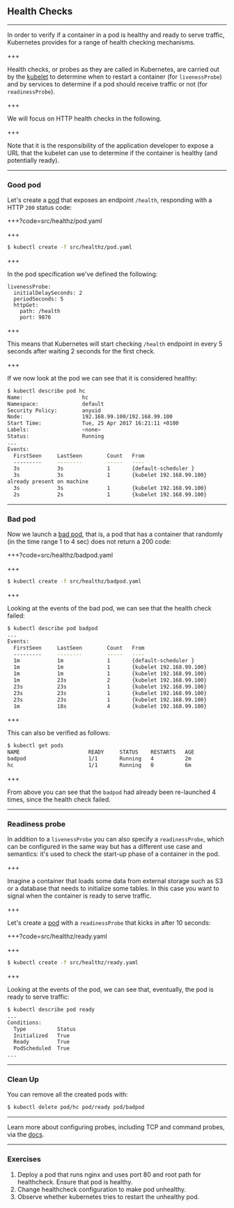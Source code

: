 ## Health Checks

---

In order to verify if a container in a pod is healthy and ready to serve traffic,
Kubernetes provides for a range of health checking mechanisms. 

+++

Health checks,
or probes as they are called in Kubernetes, are carried out
by the [kubelet](https://kubernetes.io/docs/admin/kubelet/) to determine when to
restart a container (for `livenessProbe`) and by services to
determine if a pod should receive traffic or not (for `readinessProbe`).

+++

We will focus on HTTP health checks in the following.

+++

Note that it is the responsibility
of the application developer to expose a URL that the kubelet can
use to determine if the container is healthy (and potentially ready).

---

### Good pod

Let's create a [pod](src/healthz/pod.yaml)
that exposes an endpoint `/health`, responding with a HTTP `200` status code:

+++?code=src/healthz/pod.yaml

+++

```bash
$ kubectl create -f src/healthz/pod.yaml
```

+++

In the pod specification we've defined the following:

```
livenessProbe:
  initialDelaySeconds: 2
  periodSeconds: 5
  httpGet:
    path: /health
    port: 9876
```

+++

This means that Kubernetes will start checking `/health` endpoint in every 5 seconds after waiting 2 seconds for the first check.

+++

If we now look at the pod we can see that it is considered healthy:

```bash
$ kubectl describe pod hc
Name:                   hc
Namespace:              default
Security Policy:        anyuid
Node:                   192.168.99.100/192.168.99.100
Start Time:             Tue, 25 Apr 2017 16:21:11 +0100
Labels:                 <none>
Status:                 Running
...
Events:
  FirstSeen     LastSeen        Count   From                            SubobjectPath           Type            Reason          Message
  ---------     --------        -----   ----                            -------------           --------        ------          -------
  3s            3s              1       {default-scheduler }                                    Normal          Scheduled       Successfully assigned hc to 192.168.99.100
  3s            3s              1       {kubelet 192.168.99.100}        spec.containers{sise}   Normal          Pulled          Container image "mhausenblas/simpleservice:0.5.0"
already present on machine
  3s            3s              1       {kubelet 192.168.99.100}        spec.containers{sise}   Normal          Created         Created container with docker id 8a628578d6ad; Security:[seccomp=unconfined]
  2s            2s              1       {kubelet 192.168.99.100}        spec.containers{sise}   Normal          Started         Started container with docker id 8a628578d6ad
```

---

### Bad pod

Now we launch a [bad pod](src/healthz/badpod.yaml),
that is, a pod that has a container that randomly (in the time range 1 to 4 sec)
does not return a 200 code:

+++?code=src/healthz/badpod.yaml

+++

```bash
$ kubectl create -f src/healthz/badpod.yaml
```

+++

Looking at the events of the bad pod, we can see that the health check failed:

```bash
$ kubectl describe pod badpod
...
Events:
  FirstSeen     LastSeen        Count   From                            SubobjectPath           Type            Reason          Message
  ---------     --------        -----   ----                            -------------           --------        ------          -------
  1m            1m              1       {default-scheduler }                                    Normal          Scheduled       Successfully assigned badpod to 192.168.99.100
  1m            1m              1       {kubelet 192.168.99.100}        spec.containers{sise}   Normal          Created         Created container with docker id 7dd660f04945; Security:[seccomp=unconfined]
  1m            1m              1       {kubelet 192.168.99.100}        spec.containers{sise}   Normal          Started         Started container with docker id 7dd660f04945
  1m            23s             2       {kubelet 192.168.99.100}        spec.containers{sise}   Normal          Pulled          Container image "mhausenblas/simpleservice:0.5.0" already present on machine
  23s           23s             1       {kubelet 192.168.99.100}        spec.containers{sise}   Normal          Killing         Killing container with docker id 7dd660f04945: pod "badpod_default(53e5c06a-29cb-11e7-b44f-be3e8f4350ff)" container "sise" is unhealthy, it will be killed and re-created.
  23s           23s             1       {kubelet 192.168.99.100}        spec.containers{sise}   Normal          Created         Created container with docker id ec63dc3edfaa; Security:[seccomp=unconfined]
  23s           23s             1       {kubelet 192.168.99.100}        spec.containers{sise}   Normal          Started         Started container with docker id ec63dc3edfaa
  1m            18s             4       {kubelet 192.168.99.100}        spec.containers{sise}   Warning         Unhealthy       Liveness probe failed: Get http://172.17.0.4:9876/health: net/http: request canceled (Client.Timeout exceeded while awaiting headers)
```

+++

This can also be verified as follows:

```bash
$ kubectl get pods
NAME                      READY     STATUS    RESTARTS   AGE
badpod                    1/1       Running   4          2m
hc                        1/1       Running   0          6m
```

+++

From above you can see that the `badpod` had already been re-launched 4 times,
since the health check failed.

---

### Readiness probe

In addition to a `livenessProbe` you can also specify a `readinessProbe`, which
can be configured in the same way but has a different use case and semantics:
it's used to check the start-up phase of a container in the pod. 

+++

Imagine a container
that loads some data from external storage such as S3 or a database that needs
to initialize some tables. In this case you want to signal when the container is
ready to serve traffic.

+++

Let's create a [pod](src/healthz/ready.yaml)
with a `readinessProbe` that kicks in after 10 seconds:

+++?code=src/healthz/ready.yaml

+++

```bash
$ kubectl create -f src/healthz/ready.yaml
```

+++

Looking at the events of the pod, we can see that, eventually, the pod is ready
to serve traffic:

```bash
$ kubectl describe pod ready
...
Conditions:                                                                                                                                                               [0/1888]
  Type          Status
  Initialized   True
  Ready         True
  PodScheduled  True
...
```

---

### Clean Up

You can remove all the created pods with:

```bash
$ kubectl delete pod/hc pod/ready pod/badpod
```

---

Learn more about configuring probes, including TCP and command probes, via the
[docs](https://kubernetes.io/docs/tasks/configure-pod-container/configure-liveness-readiness-probes/).

---

### Exercises 

1. Deploy a pod that runs nginx and uses port 80 and root path for healthcheck. Ensure that pod is healthy.
1. Change healthcheck configuration to make pod unhealthy.
1. Observe whether kubernetes tries to restart the unhealthy pod.

